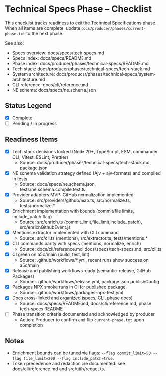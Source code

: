 # Technical Specs Phase – Checklist

This checklist tracks readiness to exit the Technical Specifications phase. When all items are complete, update `docs/producer/phases/current-phase.txt` to the next phase.

See also:
- Specs overview: docs/specs/tech-specs.md
- Specs index: docs/specs/README.md
- Phase index: docs/producer/phases/technical-specs/README.md
- Tech stack: docs/producer/phases/technical-specs/tech-stack.md
- System architecture: docs/producer/phases/technical-specs/system-architecture.md
- CLI reference: docs/cli/reference.md
- NE schema: docs/specs/ne.schema.json

## Status Legend
- [x] Complete
- [ ] Pending / In progress

## Readiness Items

- [x] Tech stack decisions locked (Node 20+, TypeScript, ESM, commander CLI, Vitest, ESLint, Prettier)
  - Source: docs/producer/phases/technical-specs/tech-stack.md, package.json
- [x] NE schema validation strategy defined (Ajv + ajv-formats) and compiled in tests
  - Source: docs/specs/ne.schema.json, tests/ne.schema.compile.test.ts
- [x] Provider adapters MVP: GitHub normalization implemented
  - Source: src/providers/github/map.ts, src/normalize.ts, tests/normalize.*
- [x] Enrichment implementation with bounds (commit/file limits, include_patch flag)
  - Source: src/enrich.ts (commit_limit,file_limit,include_patch), src/enrichGithubEvent.js
- [x] Mentions extractor implemented with CLI command
  - Source: src/cli.ts (mentions), src/extractor.ts, tests/mentions.*
- [x] CLI commands parity with specs (mentions, normalize, enrich)
  - Source: docs/cli/reference.md, docs/specs/tech-specs.md, src/cli.ts
- [x] CI green on a5c/main (build, test, lint)
  - Source: .github/workflows/*.yml, recent runs show success on a5c/main
- [x] Release and publishing workflows ready (semantic-release, GitHub Packages)
  - Source: .github/workflows/release.yml, package.json publishConfig
- [x] Packages NPX smoke runs in CI for published package
  - Source: .github/workflows/packages-npx-test.yml
- [x] Docs cross-linked and organized (specs, CLI, phase docs)
  - Source: docs/specs/README.md, docs/cli/reference.md, phase tech-specs README
- [ ] Phase transition criteria documented and acknowledged by producer
  - Action: Producer to confirm and flip `current-phase.txt` upon completion

## Notes
- Enrichment bounds can be tuned via flags: `--flag commit_limit=50 --flag file_limit=200 --flag include_patch=true`.
- Token precedence and redaction are documented: see docs/cli/reference.md and src/utils/redact.ts.
